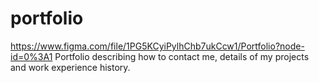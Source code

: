 # portfolio
https://www.figma.com/file/1PG5KCyiPylhChb7ukCcw1/Portfolio?node-id=0%3A1
Portfolio describing how to contact me, details of my projects and work experience history.